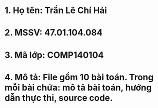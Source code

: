 # 1. Họ tên: Trần Lê Chí Hải
# 2. MSSV: 47.01.104.084
# 3. Mã lớp: COMP140104
# 4. Mô tả: File gồm 10 bài toán. Trong mỗi bài chứa: mô tả bài toán, hướng dẫn thực thi, source code.
